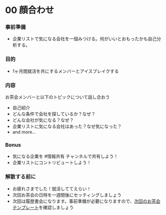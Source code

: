 # 00 顔合わせ

### 事前準備

- 企業リストで気になる会社を一個みつける。何がいいとおもったかも自己分析する。

### 目的

- 1ヶ月間就活を共にするメンバーとアイスブレイクする

### 内容

お茶会メンバーと以下のトピックについて話し合おう

- 自己紹介
- どんな条件で会社を探しているか？なぜ？
- どんな会社が気になる？なぜ？
- 企業リストに気になる会社はあった？なぜ気になった？
- and more...

### Bonus

- 気になる企業を #情報共有 チャンネルで共有しよう！
- 企業リストにコントリビュートしよう！

### 解散する前に

- お疲れさまでした！就活しててえらい！
- 次回お茶会の日時を一週間後にセッティングしましょう
- 次回は履歴書会になります。事前準備が必要になりますので、[次回のお茶会テンプレート](https://github.com/fkymy/job-piscine/blob/main/01_%E5%B1%A5%E6%AD%B4%E6%9B%B8.md)を確認しましょう
